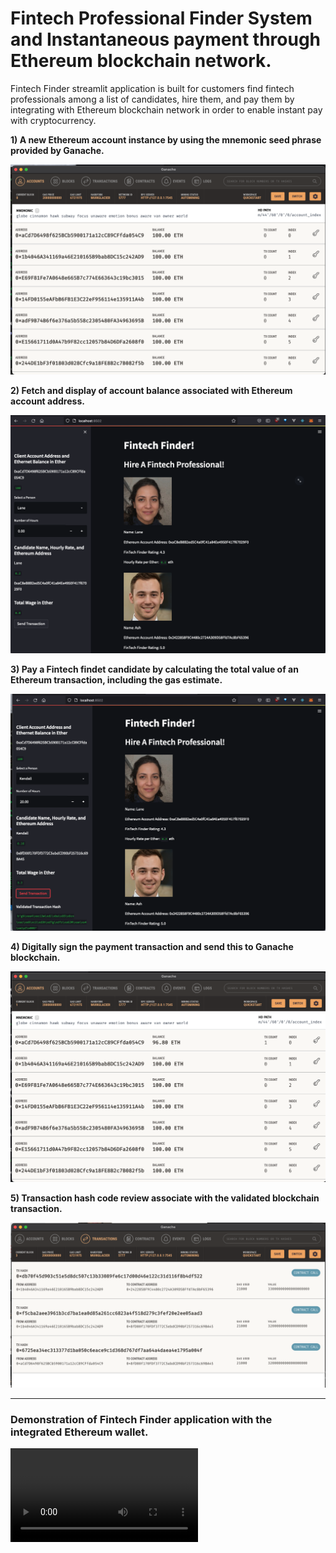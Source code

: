 # Fintech Professional Finder System and Instantaneous payment through Ethereum blockchain network.

Fintech Finder streamlit application is built for customers find fintech professionals among a list of candidates, hire them, and pay them
by integrating with Ethereum blockchain network in order to enable instant pay with cryptocurrency.

**1) A new Ethereum account instance by using the mnemonic seed phrase provided by Ganache.**

![](Resources/ganache_wallet_before_transaction.png)

**2) Fetch and display of account balance associated with Ethereum account address.**

![](Resources/Fintech_Finder_System_onload.png)

**3) Pay a Fintech findet candidate by calculating the total value of an Ethereum transaction, including the gas estimate.**

![](Resources/After_Transaction.png)

**4) Digitally sign the payment transaction and send this to Ganache blockchain.**

![](Resources/Wallet_balance_after_transaction.png)

**5) Transaction hash code review associate with the validated blockchain transaction.**

![](Resources/Tansaction_details_Ganache.png)

-----------------------------------------------------------------------

### Demonstration of Fintech Finder application with the integrated Ethereum wallet.
![Fintech Finder Demo](Resources/Fintech_Finder_demo.mov)
